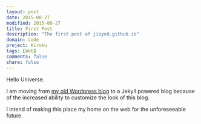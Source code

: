 ```yaml
---
layout: post
date: 2015-08-27
modified: 2015-08-27
title: First Post
description: "The first post of jisyed.github.io"
domain: Code
project: Kiroku
tags: [Web]
comments: false
share: false
---
```


Hello Universe.

I am moving from [my old Wordpress blog](https://jibransyed.wordpress.com/) to a Jekyll powered blog because of the increased ability to customize the look of this blog.

I intend of making this place my home on the web for the unforeseeable future.
